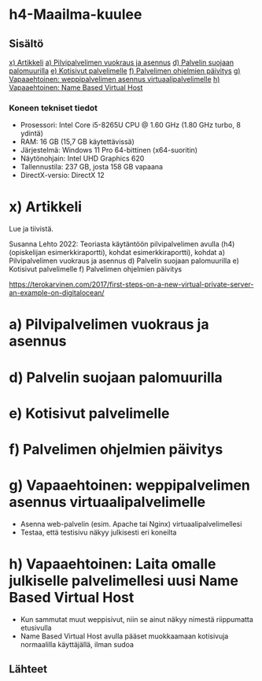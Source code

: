 # h4-Maailma-kuulee

## Sisältö
[x) Artikkeli](#x-artikkeli)
[a) Pilvipalvelimen vuokraus ja asennus](#a-pilvipalvelimen-vuokraus-ja-asennus)
[d) Palvelin suojaan palomuurilla](#d-palvelin-suojaan-palomuurilla)
[e) Kotisivut palvelimelle](#e-kotisivut-palvelimelle)
[f) Palvelimen ohjelmien päivitys](#f-palvelimen-ohjelmien-päivitys)
[g) Vapaaehtoinen: weppipalvelimen asennus virtuaalipalvelimelle](#g-vapaaehtoinen-weppipalvelimen-asennus-virtuaalipalvelimelle)
[h) Vapaaehtoinen: Name Based Virtual Host](#h-vapaaehtoinen-laita-omalle-julkiselle-palvelimellesi-uusi-name-based-virtual-host)


### Koneen tekniset tiedot
* Prosessori: Intel Core i5-8265U CPU @ 1.60 GHz (1.80 GHz turbo, 8 ydintä)
* RAM: 16 GB (15,7 GB käytettävissä)
* Järjestelmä: Windows 11 Pro 64-bittinen (x64-suoritin)
* Näytönohjain: Intel UHD Graphics 620
* Tallennustila: 237 GB, josta 158 GB vapaana
* DirectX-versio: DirectX 12


# x) Artikkeli 
Lue ja tiivistä.

Susanna Lehto 2022: Teoriasta käytäntöön pilvipalvelimen avulla (h4) (opiskelijan esimerkkiraportti), kohdat
esimerkkiraportti), kohdat
a) Pilvipalvelimen vuokraus ja asennus
d) Palvelin suojaan palomuurilla
e) Kotisivut palvelimelle
f) Palvelimen ohjelmien päivitys

https://terokarvinen.com/2017/first-steps-on-a-new-virtual-private-server-an-example-on-digitalocean/

# a) Pilvipalvelimen vuokraus ja asennus

# d) Palvelin suojaan palomuurilla

# e) Kotisivut palvelimelle

# f) Palvelimen ohjelmien päivitys

# g) Vapaaehtoinen: weppipalvelimen asennus virtuaalipalvelimelle
- Asenna web-palvelin (esim. Apache tai Nginx) virtuaalipalvelimellesi  
- Testaa, että testisivu näkyy julkisesti eri koneilta  

# h) Vapaaehtoinen: Laita omalle julkiselle palvelimellesi uusi Name Based Virtual Host
- Kun sammutat muut weppisivut, niin se ainut näkyy nimestä riippumatta etusivulla  
- Name Based Virtual Host avulla pääset muokkaamaan kotisivuja normaalilla käyttäjällä, ilman sudoa  

## Lähteet 

